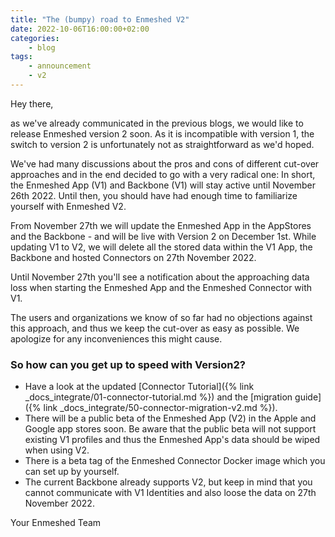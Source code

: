 ```yaml
---
title: "The (bumpy) road to Enmeshed V2"
date: 2022-10-06T16:00:00+02:00
categories:
    - blog
tags:
    - announcement
    - v2
---
```


Hey there,

as we've already communicated in the previous blogs, we would like to release Enmeshed version 2 soon. As it is incompatible with version 1, the switch to version 2 is unfortunately not as straightforward as we'd hoped.

We've had many discussions about the pros and cons of different cut-over approaches and in the end decided to go with a very radical one: In short, the Enmeshed App (V1) and Backbone (V1) will stay active until November 26th 2022. Until then, you should have had enough time to familiarize yourself with Enmeshed V2.

From November 27th we will update the Enmeshed App in the AppStores and the Backbone - and will be live with Version 2 on December 1st. While updating V1 to V2, we will delete all the stored data within the V1 App, the Backbone and hosted Connectors on 27th November 2022.

Until November 27th you'll see a notification about the approaching data loss when starting the Enmeshed App and the Enmeshed Connector with V1.

The users and organizations we know of so far had no objections against this approach, and thus we keep the cut-over as easy as possible. We apologize for any inconveniences this might cause.

### So how can you get up to speed with Version2?

-   Have a look at the updated [Connector Tutorial]({% link _docs_integrate/01-connector-tutorial.md %}) and the [migration guide]({% link _docs_integrate/50-connector-migration-v2.md %}).
-   There will be a public beta of the Enmeshed App (V2) in the Apple and Google app stores soon. Be aware that the public beta will not support existing V1 profiles and thus the Enmeshed App's data should be wiped when using V2.
-   There is a beta tag of the Enmeshed Connector Docker image which you can set up by yourself.
-   The current Backbone already supports V2, but keep in mind that you cannot communicate with V1 Identities and also loose the data on 27th November 2022.

Your Enmeshed Team
